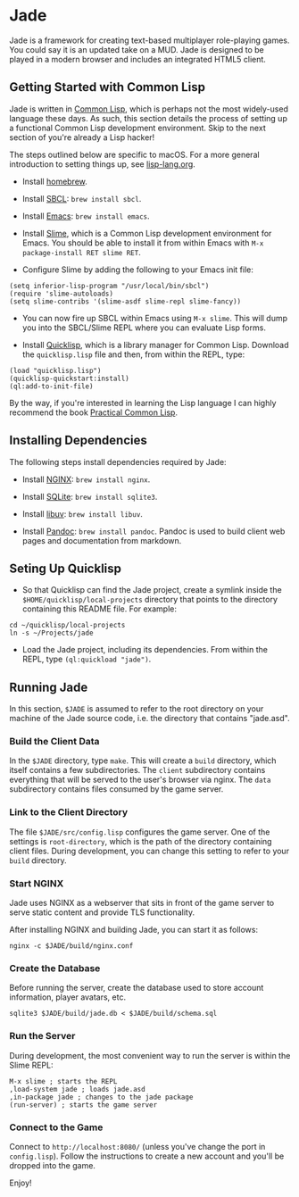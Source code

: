 # Jade

Jade is a framework for creating text-based multiplayer role-playing games. You
could say it is an updated take on a MUD. Jade is designed to be played in a
modern browser and includes an integrated HTML5 client.

## Getting Started with Common Lisp

Jade is written in [Common Lisp](https://common-lisp.net), which is perhaps not
the most widely-used language these days. As such, this section details the
process of setting up a functional Common Lisp development environment. Skip to
the next section of you're already a Lisp hacker!

The steps outlined below are specific to macOS. For a more general introduction
to setting things up, see
[lisp-lang.org](https://lisp-lang.org/learn/getting-started/).

* Install [homebrew](https://brew.sh).

* Install [SBCL](https://sbcl.org): `brew install sbcl`.

* Install [Emacs](https://www.gnu.org/software/emacs/): `brew install emacs`.

* Install [Slime](https://common-lisp.net/project/slime/), which is a Common
  Lisp development environment for Emacs. You should be able to install it from
  within Emacs with `M-x package-install RET slime RET`.

* Configure Slime by adding the following to your Emacs init file:

```
(setq inferior-lisp-program "/usr/local/bin/sbcl")
(require 'slime-autoloads)
(setq slime-contribs '(slime-asdf slime-repl slime-fancy))
```

* You can now fire up SBCL within Emacs using `M-x slime`. This will dump you
  into the SBCL/Slime REPL where you can evaluate Lisp forms.

* Install [Quicklisp](https://www.quicklisp.org/), which is a library
  manager for Common Lisp. Download the `quicklisp.lisp` file and then, from
  within the REPL, type:

```
(load "quicklisp.lisp")
(quicklisp-quickstart:install)
(ql:add-to-init-file)
```

By the way, if you're interested in learning the Lisp language I can highly
recommend the book [Practical Common Lisp](https://gigamonkeys.com/book/).

## Installing Dependencies

The following steps install dependencies required by Jade:

* Install [NGINX](https://www.nginx.com/): `brew install nginx`.

* Install [SQLite](https://www.sqlite.org/): `brew install sqlite3`.

* Install [libuv](https://libuv.org): `brew install libuv`.

+ Install [Pandoc](https://pandoc.org): `brew install pandoc`. Pandoc is used to
  build client web pages and documentation from markdown.

## Seting Up Quicklisp

* So that Quicklisp can find the Jade project, create a symlink inside the
  `$HOME/quicklisp/local-projects` directory that points to the directory
  containing this README file. For example:

````
cd ~/quicklisp/local-projects
ln -s ~/Projects/jade
````

* Load the Jade project, including its dependencies. From within the REPL,
  type `(ql:quickload "jade")`.

## Running Jade

In this section, `$JADE` is assumed to refer to the root directory on your
machine of the Jade source code, i.e. the directory that contains "jade.asd".

### Build the Client Data

In the `$JADE` directory, type `make`. This will create a `build` directory,
which itself contains a few subdirectories. The `client` subdirectory contains
everything that will be served to the user's browser via nginx. The `data`
subdirectory contains files consumed by the game server.

### Link to the Client Directory

The file `$JADE/src/config.lisp` configures the game server. One of the settings
is `root-directory`, which is the path of the directory containing client files.
During development, you can change this setting to refer to your `build`
directory.

### Start NGINX

Jade uses NGINX as a webserver that sits in front of the game server to serve
static content and provide TLS functionality.

After installing NGINX and building Jade, you can start it as follows:

```
nginx -c $JADE/build/nginx.conf
```

### Create the Database

Before running the server, create the database used to store account
information, player avatars, etc.

```
sqlite3 $JADE/build/jade.db < $JADE/build/schema.sql
```

### Run the Server

During development, the most convenient way to run the server is within the
Slime REPL:

```
M-x slime ; starts the REPL
,load-system jade ; loads jade.asd
,in-package jade ; changes to the jade package
(run-server) ; starts the game server
```

### Connect to the Game

Connect to `http://localhost:8080/` (unless you've change the port in
`config.lisp`). Follow the instructions to create a new account and you'll be
dropped into the game.

Enjoy!
